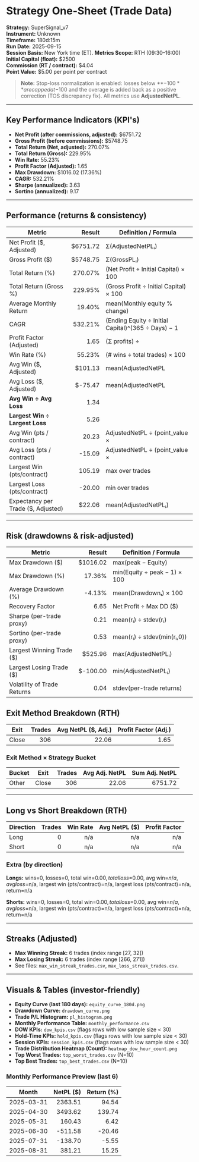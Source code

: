 
# Strategy One-Sheet (Trade Data)

**Strategy:** SuperSignal_v7  
**Instrument:** Unknown  
**Timeframe:** 180d:15m  
**Run Date:** 2025-09-15  
**Session Basis:** New York time (ET). **Metrics Scope:** RTH (09:30–16:00)  
**Initial Capital (float):** $2500  
**Commission (RT / contract):** $4.04  
**Point Value:** $5.00 per point per contract

> **Note:** Stop-loss normalization is enabled: losses below **−$100** are capped at −$100 and the overage is added back as a positive correction (TOS discrepancy fix). All metrics use **AdjustedNetPL**.

---

## Key Performance Indicators (KPI's)
- **Net Profit (after commissions, adjusted):** $6751.72
- **Gross Profit (before commissions):** $5748.75
- **Total Return (Net, adjusted):** 270.07%
- **Total Return (Gross):** 229.95%
- **Win Rate:** 55.23%
- **Profit Factor (Adjusted):** 1.65
- **Max Drawdown:** $1016.02 (17.36%)
- **CAGR:** 532.21%
- **Sharpe (annualized):** 3.63
- **Sortino (annualized):** 9.17

---

## Performance (returns & consistency)
| Metric | Result | Definition / Formula |
|---|---:|---|
| Net Profit ($, Adjusted) | $6751.72 | Σ(AdjustedNetPLᵢ) |
| Gross Profit ($) | $5748.75 | Σ(GrossPLᵢ) |
| Total Return (%) | 270.07% | (Net Profit ÷ Initial Capital) × 100 |
| Total Return (Gross %) | 229.95% | (Gross Profit ÷ Initial Capital) × 100 |
| Average Monthly Return | 19.40% | mean(Monthly equity % change) |
| CAGR | 532.21% | (Ending Equity ÷ Initial Capital)^(365 ÷ Days) − 1 |
| Profit Factor (Adjusted) | 1.65 | (Σ profits) ÷ |Σ losses| |
| Win Rate (%) | 55.23% | (# wins ÷ total trades) × 100 |
| Avg Win ($, Adjusted) | $101.13 | mean(AdjustedNetPL | >0) |
| Avg Loss ($, Adjusted) | $-75.47 | mean(AdjustedNetPL | <0) |
| **Avg Win ÷ Avg Loss** | 1.34 | |Avg Win| ÷ |Avg Loss| |
| **Largest Win ÷ Largest Loss** | 5.26 | |Largest Win| ÷ |Largest Loss| |
| Avg Win (pts / contract) | 20.23 | AdjustedNetPL ÷ (point_value × |Qty|) |
| Avg Loss (pts / contract) | -15.09 | AdjustedNetPL ÷ (point_value × |Qty|) |
| Largest Win (pts/contract) | 105.19 | max over trades |
| Largest Loss (pts/contract) | -20.00 | min over trades |
| Expectancy per Trade ($, Adjusted) | $22.06 | mean(AdjustedNetPLᵢ) |

---

## Risk (drawdowns & risk-adjusted)
| Metric | Result | Definition / Formula |
|---|---:|---|
| Max Drawdown ($) | $1016.02 | max(peak − Equity) |
| Max Drawdown (%) | 17.36% | min(Equity ÷ peak − 1) × 100 |
| Average Drawdown (%) | -4.13% | mean(Drawdownₜ) × 100 |
| Recovery Factor | 6.65 | Net Profit ÷ Max DD ($) |
| Sharpe (per-trade proxy) | 0.21 | mean(rᵢ) ÷ stdev(rᵢ) |
| Sortino (per-trade proxy) | 0.53 | mean(rᵢ) ÷ stdev(min(rᵢ,0)) |
| Largest Winning Trade ($) | $525.96 | max(AdjustedNetPLᵢ) |
| Largest Losing Trade ($) | $-100.00 | min(AdjustedNetPLᵢ) |
| Volatility of Trade Returns | 0.04 | stdev(per-trade returns) |

## Exit Method Breakdown (RTH)
| Exit | Trades | Avg NetPL ($, Adj.) | Profit Factor (Adj.) |
|---|---:|---:|---:|
| Close | 306 | 22.06 | 1.65 |

### Exit Method × Strategy Bucket
| Bucket | Exit | Trades | Avg Adj. NetPL | Sum Adj. NetPL |
|---|---|---:|---:|---:|
| Other | Close | 306 | 22.06 | 6751.72 |

---

## Long vs Short Breakdown (RTH)
| Direction | Trades | Win Rate | Avg NetPL ($) | Profit Factor |
|---|---:|---:|---:|---:|
| Long | 0 | n/a | n/a | n/a |
| Short | 0 | n/a | n/a | n/a |

### Extra (by direction)
**Longs:** wins=0, losses=0, total win=$0.00, total loss=$0.00, avg win=$n/a, avg loss=$n/a, largest win (pts/contract)=n/a, largest loss (pts/contract)=n/a, return=n/a

**Shorts:** wins=0, losses=0, total win=$0.00, total loss=$0.00, avg win=$n/a, avg loss=$n/a, largest win (pts/contract)=n/a, largest loss (pts/contract)=n/a, return=n/a

---

## Streaks (Adjusted)
- **Max Winning Streak:** 6 trades (index range [27, 32])
- **Max Losing Streak:** 6 trades (index range [266, 271])
- See files: `max_win_streak_trades.csv`, `max_loss_streak_trades.csv`.

---

## Visuals & Tables (investor-friendly)
- **Equity Curve (last 180 days):** `equity_curve_180d.png`
- **Drawdown Curve:** `drawdown_curve.png`
- **Trade P/L Histogram:** `pl_histogram.png`
- **Monthly Performance Table:** `monthly_performance.csv`
- **DOW KPIs:** `dow_kpis.csv` (flags rows with low sample size < 30)
- **Hold-Time KPIs:** `hold_kpis.csv` (flags rows with low sample size < 30)
- **Session KPIs:** `session_kpis.csv` (flags rows with low sample size < 30)
- **Trade Distribution Heatmap (Count):** `heatmap_dow_hour_count.png`
- **Top Worst Trades:** `top_worst_trades.csv` (N=10)
- **Top Best Trades:** `top_best_trades.csv` (N=10)

### Monthly Performance Preview (last 6)
| Month | NetPL ($) | Return (%) |
|---|---:|---:|
| 2025-03-31 | 2363.51 | 94.54 |
| 2025-04-30 | 3493.62 | 139.74 |
| 2025-05-31 | 160.43 | 6.42 |
| 2025-06-30 | -511.58 | -20.46 |
| 2025-07-31 | -138.70 | -5.55 |
| 2025-08-31 | 381.21 | 15.25 |
